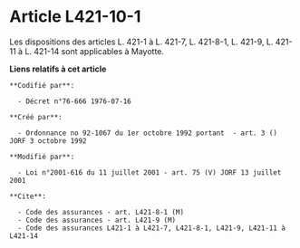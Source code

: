 # Article L421-10-1

Les dispositions des articles L. 421-1 à L. 421-7, L. 421-8-1, L. 421-9, L. 421-11 à L. 421-14 sont applicables à Mayotte.

**Liens relatifs à cet article**

	**Codifié par**:

	  - Décret n°76-666 1976-07-16

	**Créé par**:

	  - Ordonnance no 92-1067 du 1er octobre 1992 portant  - art. 3 () JORF 3 octobre 1992

	**Modifié par**:

	  - Loi n°2001-616 du 11 juillet 2001 - art. 75 (V) JORF 13 juillet 2001

	**Cite**:

	  - Code des assurances - art. L421-8-1 (M)
	  - Code des assurances - art. L421-9 (M)
	  - Code des assurances L421-1 à L421-7, L421-8-1, L421-9, L421-11 à L421-14
